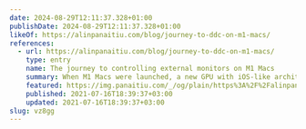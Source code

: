 ```yaml
---
date: 2024-08-29T12:11:37.328+01:00
publishDate: 2024-08-29T12:11:37.328+01:00
likeOf: https://alinpanaitiu.com/blog/journey-to-ddc-on-m1-macs/
references:
  - url: https://alinpanaitiu.com/blog/journey-to-ddc-on-m1-macs/
    type: entry
    name: The journey to controlling external monitors on M1 Macs
    summary: When M1 Macs were launched, a new GPU with iOS-like architecture started driving the external monitors. This meant that the old method for controlling monitors using DDC wouldn't work anymore. Apps like Lunar and MonitorControl had to find other ways to change the brightness of the monitors.
    featured: https://img.panaitiu.com/_/og/plain/https%3A%2F%2Falinpanaitiu.com%2Fimages%2Fm1-monitors.png@webp
    published: 2021-07-16T18:39:37+03:00
    updated: 2021-07-16T18:39:37+03:00
slug: vz8gg
---
```


